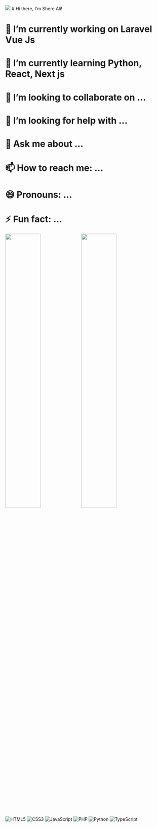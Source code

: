 <img src="https://www.canva.com/design/DAFNTwyh6hE/jF1vqhE3bXmNo0Ci7MTbWg/edit?utm_content=DAFNTwyh6hE&utm_campaign=designshare&utm_medium=link2&utm_source=sharebutton" />
# Hi there, I'm Shere Ali!

# 🔭 I’m currently working on Laravel Vue Js

# 🌱 I’m currently learning Python, React, Next js

# 👯 I’m looking to collaborate on ...

# 🤔 I’m looking for help with ...

# 💬 Ask me about ...

# 📫 How to reach me: ...

# 😄 Pronouns: ...

# ⚡ Fun fact: ...

<img align="left" width="47%" src="https://github-readme-stats.vercel.app/api?username=shereali&show_icons=true&theme=radical" />

<img align="left" width="47%" src="https://github-readme-stats.vercel.app/api/top-langs/?username=shereali&langs_count=8" />

![HTML5](https://img.shields.io/badge/html5-%23E34F26.svg?style=for-the-badge&logo=html5&logoColor=white)
![CSS3](https://img.shields.io/badge/css3-%231572B6.svg?style=for-the-badge&logo=css3&logoColor=white)
![JavaScript](https://img.shields.io/badge/javascript-%23323330.svg?style=for-the-badge&logo=javascript&logoColor=%23F7DF1E)
![PHP](https://img.shields.io/badge/php-%23777BB4.svg?style=for-the-badge&logo=php&logoColor=white)
![Python](https://img.shields.io/badge/python-3670A0?style=for-the-badge&logo=python&logoColor=ffdd54)
![TypeScript](https://img.shields.io/badge/typescript-%23007ACC.svg?style=for-the-badge&logo=typescript&logoColor=white)
